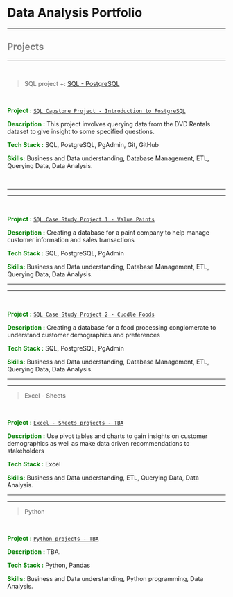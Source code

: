 # Data Analysis Portfolio


---

## <span style="color:grey"> Projects </span>
---


<br>

> SQL project +: [SQL - PostgreSQL](sql-projects)


<br>

<span style="color:green"> __Project :__  </span> [`SQL Capstone Project - Introduction to PostgreSQL`](sql-projects/sql-capstone-project)


<span style="color:green"> __Description :__   </span> This project involves querying data from the DVD Rentals dataset to give insight to some specified questions.

<span style="color:green">  __Tech Stack :__  </span> SQL, PostgreSQL, PgAdmin, Git, GitHub

<span style="color:green"> __Skills:__  </span>  Business and Data understanding, Database Management, ETL, Querying Data, Data Analysis.


<p align="center">


</p>


<br>


---
---


<br>

<span style="color:green"> __Project :__  </span> [`SQL Case Study Project 1 - Value Paints`](sql-projects/sql-case-studies-24)


<span style="color:green"> __Description :__   </span> Creating a database for a paint company to help manage customer information and sales transactions

<span style="color:green">  __Tech Stack :__  </span> SQL, PostgreSQL, PgAdmin


<span style="color:green"> __Skills:__  </span>  Business and Data understanding, Database Management, ETL, Querying Data, Data Analysis.


---
---

<br>

<span style="color:green"> __Project :__  </span> [`SQL Case Study Project 2 - Cuddle Foods`](sql-projects/sql-case-studies-24)


<span style="color:green"> __Description :__   </span> Creating a database for a food processing conglomerate to understand customer demographics and preferences

<span style="color:green">  __Tech Stack :__  </span> SQL, PostgreSQL, PgAdmin


<span style="color:green"> __Skills:__  </span>  Business and Data understanding, Database Management, ETL, Querying Data, Data Analysis.


---
---


> Excel - Sheets



<br>

<span style="color:green"> __Project :__  </span> [`Excel - Sheets projects - TBA`](excel-sheets-projects)


<span style="color:green"> __Description :__   </span> Use pivot tables and charts to gain insights on customer demographics as well as make data driven recommendations to stakeholders

<span style="color:green">  __Tech Stack :__  </span> Excel

<span style="color:green"> __Skills:__  </span>  Business and Data understanding,  ETL, Querying Data, Data Analysis.


---
---


> Python

<br>

<span style="color:green"> __Project :__  </span> [`Python projects - TBA`](python-projects)


<span style="color:green"> __Description :__   </span> TBA.

<span style="color:green">  __Tech Stack :__  </span> Python, Pandas

<span style="color:green"> __Skills:__  </span>  Business and Data understanding, Python programming, Data Analysis.


<br>




















